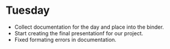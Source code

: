  # Tuesday
 - Collect documentation for the day and place into the binder.
 - Start creating the final presentationf for our project.
 - Fixed formating errors in documentation. 
